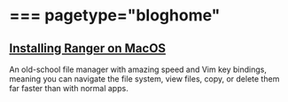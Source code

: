 ===
pagetype="bloghome"
===

## [Installing Ranger on MacOS](tutorials/ranger-macos-bash.html)

An old-school file manager with amazing speed and Vim key bindings,
meaning you can navigate the file system, view files, copy, or
delete them far faster than with normal apps.

